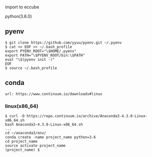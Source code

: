 import to eccube

python(3.6.0)

## pyenv
    $ git clone https://github.com/yyuu/pyenv.git ~/.pyenv
    $ cat << EOF >> ~/.bash_profile
    export PYENV_ROOT="\$HOME/.pyenv"
    export PATH="\$PYENV_ROOT/bin:\$PATH"
    eval "\$(pyenv init -)"
    EOF
    $ source ~/.bash_profile

## conda
    url: https://www.continuum.io/downloads#linux
### linux(x86_64)
    $ curl -O https://repo.continuum.io/archive/Anaconda3-4.3.0-Linux-x86_64.sh
    bash Anaconda3-4.3.0-Linux-x86_64.sh
    ...
    cd ~/anaconda3/env/
    conda create -name project_name python=3.6
    cd project_name
    source activate project_name
    (project_name) $
